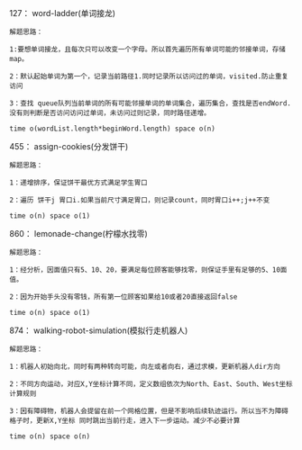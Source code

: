 127： word-ladder(单词接龙)

 	解题思路：

 	1:要想单词接龙，且每次只可以改变一个字母。所以首先遍历所有单词可能的邻接单词，存储map。

 	2：默认起始单词为第一个，记录当前路径1.同时记录所以访问过的单词，visited.防止重复访问

 	3：查找 queue队列当前单词的所有可能邻接单词的单词集合，遍历集合，查找是否endWord.没有则判断是否访问访问过单词，未访问过则记录，同时路径递增。

 	time o(wordList.length*beginWord.length) space o(n)

455： assign-cookies(分发饼干)

 	解题思路：

 	1：递增排序，保证饼干最优方式满足学生胃口

 	2：遍历 饼干j 胃口i.如果当前尺寸满足胃口，则记录count，同时胃口i++;j++不变

 	time o(n) space o(1)

860： lemonade-change(柠檬水找零)

 	解题思路：

 	1：经分析，因面值只有5、10、20，要满足每位顾客能够找零，则保证手里有足够的5、10面值。

 	2：因为开始手头没有零钱，所有第一位顾客如果给10或者20直接返回false

 	time o(n) space o(1)

874： walking-robot-simulation(模拟行走机器人)

 	解题思路：

 	1：机器人初始向北，同时有两种转向可能，向左或者向右，通过求模，更新机器人dir方向

 	2：不同方向运动，对应X,Y坐标计算不同，定义数组依次为North、East、South、West坐标计算规则

 	3：因有障碍物，机器人会提留在前一个网格位置，但是不影响后续轨迹运行。所以当不为障碍格子时，更新X,Y坐标 同时跳出当前行走，进入下一步运动。减少不必要计算
 
 	time o(n) space o(n) 




